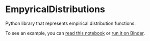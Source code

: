 # EmpyricalDistributions

Python library that represents empirical distribution functions.

To see an example, you can [read this notebook](https://nbviewer.jupyter.org/github/AllenDowney/EmpyricalDistributions/blob/master/empyrical_dist/dist_demo.ipynb) or [run it on Binder](https://mybinder.org/v2/gh/AllenDowney/EmpyricalDistributions/master?filepath=empyrical_dist%2Fdist_demo.ipynb).
